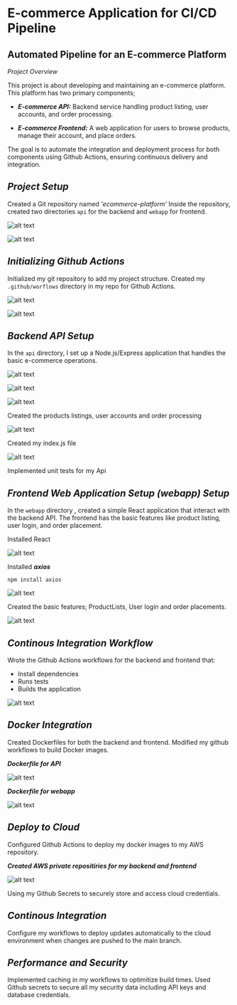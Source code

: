  # E-commerce Application for CI/CD Pipeline

## Automated Pipeline for an E-commerce Platform


*Project Overview*

This project is about developing and maintaining an e-commerce platform. This platform has two primary components;

* ***E-commerce API:*** Backend service handling product listing, user accounts, and order processing.

* ***E-commerce Frontend:*** A web application for users to browse products, manage their account, and place orders.


The goal is to automate the integration and deployment process for both components using Github Actions, ensuring continuous delivery and integration.

*Project Setup*
---

Created a Git repository named *'ecommerce-platform'*
Inside the repository, created two directories `api` for the backend and `webapp` for frontend.

![alt text](<step 2 created api and webapp-1.png>)

![alt text](<step 2b created api and webapp-1.png>)

 *Initializing Github Actions*
---

Initialized my git repository to add my project structure. 
Created my `.github/worflows` directory in my repo for Github Actions.


![alt text](<step 3a created github workflows .png>)

![alt text](<github workflows.png>)


*Backend API Setup*
---

In the `api` directory, I set up a Node.js/Express application that handles the basic e-commerce operations.

![alt text](<step 3 created github workflows and initialize npm-1.png>)


![alt text](<step 3b created github workflows and initialize npm-1.png>)

![alt text](<step 4 installed express mongoose dontenv.png>)

Created the products listings, user accounts and order processing

![alt text](<step 7 created order.js.png>)


Created my index.js file

![alt text](<step 10 created the index .js.png>)

Implemented unit tests for my Api 


*Frontend Web Application Setup (webapp) Setup*
---

In the `webapp` directory , created a simple React application that interact with the backend API.
 The frontend has the basic features like product listing, user login, and order placement.

 Installed React

 ![alt text](<step 11 installed react and  creating webapp folder.png>)
 
 Installed ***axios*** 

 ``npm install axios``


![alt text](<step 12 installed axios.png>) 

 Created the  basic features; ProductLists, User login and order placements.

![alt text](<step 13 productlist orderform and login file.png>)

*Continous Integration Workflow*
---

Wrote the Github Actions workflows for the backend and frontend that:

* Install dependencies 
* Runs tests
* Builds the application


![alt text](<step 14 successful webapp workflow.png>)



*Docker Integration*
---

Created Dockerfiles for both the backend and frontend.
Modified my github workflows to build Docker images.

***Dockerfile for API***

![alt text](<created dockerfile for api.jpg>)

***Dockerfile for webapp***

![alt text](<created dockerfile for webapp.jpg>)

*Deploy to Cloud*
---

Configured Github Actions to deploy my docker images to my AWS repository. 

***Created AWS private repositiries for my backend and frontend***

![alt text](<created aws repositories.jpg>)

Using my Github Secrets to securely store and access cloud credentials.

*Continous Integration*
---

Configure my workflows to deploy updates automatically to the cloud environment when changes are pushed to the main branch.

*Performance and Security*
---

Implemented caching in my workflows to optimitize build times.
Used Github secrets to secure all my security data including API keys and database credentials.
